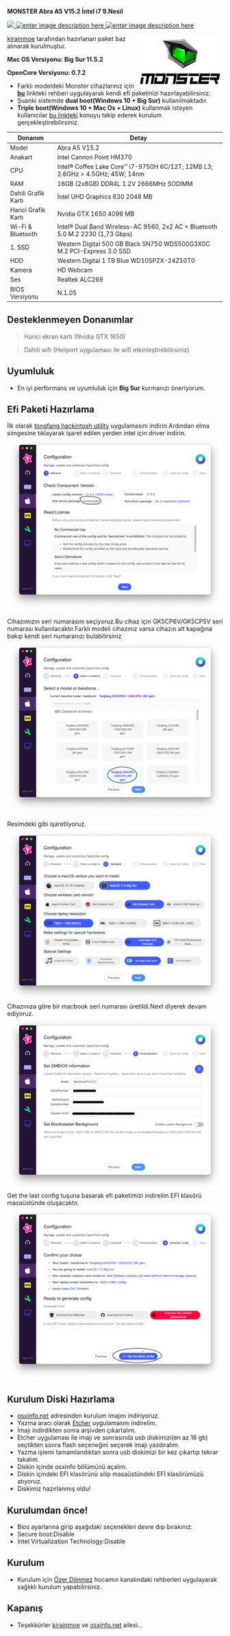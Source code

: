 **MONSTER Abra A5 V15.2 İntel i7 9.Nesil**

[![](https://img.shields.io/badge/Opencore-0.6.9-green) ](https://github.com/acidanthera/OpenCorePkg) [![enter image description here](https://img.shields.io/badge/Monster-Abra%20A5-orange) ](https://www.monsternotebook.com.tr/abra-a5/)[![enter image description here](https://img.shields.io/badge/macOS-11.3.1-yellow)](https://www.apple.com/tr/macos/big-sur/) 

 <img align="right" src="images/logo.png" alt="Monster" width="200">

 
[kirainmoe](https://github.com/kirainmoe) tarafından hazırlanan paket baz alınarak kurulmuştur.

**Mac OS Versiyonu: Big Sur 11.5.2**
                                                     
**OpenCore Versiyonu: 0.7.2**
                          
 - Farklı modeldeki Monster cihazlarınız için [**bu**](https://osxinfo.net/konu/monster-cihazlar-icin-efi-kurulum-paketleri-8-9-nesil.20019/) linkteki rehberi uygulayarak kendi efi paketinizi hazırlayabilirsiniz. 
 - Şuanki sistemde ****dual boot**(Windows 10 + Big Sur)** kullanılmaktadır.
 -  **Triple boot(Windows 10 + Mac Os + Linux)** kullanmak isteyen kullanıcılar [bu linkteki](https://osxinfo.net/konu/basarili-kurulum-triple-boot-monster-abra-a5-v15-2-opencore-0-6-6.21838/#post-158054) konuyu takip ederek kurulum gerçekleştirebilirsiniz.
 
| **Donanım** | Detay                                                  |
| ------------------- | ------------------------------------------- |
| Model      | Abra A5 V15.2      |
| Anakart           | Intel Cannon Point HM370     |
| CPU              | Intel® Coffee Lake Core™ i7-9750H 6C/12T; 12MB L3; 2.6GHz > 4.5GHz; 45W; 14nm              |
| RAM           | 16GB (2x8GB) DDR4L 1.2V 2666MHz SODIMM     |
| Dahili Grafik Kartı | İntel UHD Graphics 630 2048 MB                     |
| Harici Grafik Kartı            |Nvidia GTX 1650 4096 MB |
| Wi-Fi & Bluetooth           | Intel® Dual Band Wireless-AC 9560, 2x2 AC + Bluetooth 5.0 M.2 2230 (1,73 Gbps) |
| 1. SSD|Western Digital 500 GB Black SN750 WDS500G3X0C M.2 PCI-Express 3.0 SSD |
| HDD| Western Digital 1 TB Blue WD10SPZX-24Z10T0 |
| Kamera          | HD Webcam           |
| Ses       | Realtek ALC269                        |
| BIOS Versiyonu      | N.1.05                   |


## Desteklenmeyen Donanımlar

> Harici ekran kartı (Nvidia GTX 1650)

> Dahili wifi (Heliport uygulaması ile wifi etkinleştirebilirsiniz)

## Uyumluluk

 - En iyi performans ve uyumluluk için **Big Sur** kurmanızı öneriyorum.
## Efi Paketi Hazırlama
İlk olarak [tongfang hackintosh utility](https://github.com/kirainmoe/tongfang-hackintosh-utility/releases) uygulamasını indirin.Ardından elma simgesine tıklayarak işaret edilen yerden intel için driver indirin.
![enter image description here](images/tongfang1.png) 

Cihazımızın seri numarasını seçiyoruz.Bu cihaz için GK5CP6V/GK5CP5V seri numarası kullanılacaktır.Farklı modeli cihazınız varsa cihazın alt kapağına bakıp kendi seri numaranızı bulabilirsiniz
![enter image description here](images/tongfang2.png)

Resimdeki gibi işaretliyoruz.
![enter image description here](images/tongfang3.png)
Cihazınıza göre bir macbook seri numarası üretildi.Next diyerek devam ediyoruz.
![enter image description here](images/tongfang4.png)
Get the last config tuşuna basarak efi paketimizi indirelim.EFI klasörü masaüstünde oluşacaktır.
![enter image description here](images/tongfang5.png)
## Kurulum Diski Hazırlama
 - [osxinfo.net](https://osxinfo.net/konu/macos-big-sur-intel-ve-amd-kurulum-imaji.17852/) adresinden kurulum imajını indiriyoruz.
 - Yazma aracı olarak [Etcher](https://www.balena.io/etcher/) uygulamasını indirelim.
 - İmajı indirdikten sonra arşivden çıkartalım.
 - Etcher uygulaması ile imajı ve sonrasında usb diskimizi(en az 16 gb) seçtikten sonra flash seçeneğini seçerek imajı yazdıralım.
 - Yazma işlemi tamamlandıktan sonra usb diskimizi bir kez çıkartıp tekrar takalım.
 - Diskin içinde osxinfo bölümünü açalım.
 - Diskin içindeki EFI klasörünü silip masaüstündeki EFİ klasörümüzü atıyoruz.
 - Diskimiz hazırlanmış oldu!
  
  ## Kurulumdan önce!

 - Bios ayarlarına girip aşağıdaki seçenekleri devre dışı bırakınız:
 - Secure boot:Disable
 - İntel Virtualization Technology:Disable
 
 ## **Kurulum**
 

 - Kurulum için [Özer Dönmez](https://www.youtube.com/channel/UC9QJ7AdFc1jvdrs32Y5ze0w/videos) hocamın kanalındaki rehberleri uygulayarak sağlıklı kurulum yapabilirsiniz.
 ## Kapanış

 - Teşekkürler [kirainmoe](https://github.com/kirainmoe) ve [osxinfo.net](osxinfo.net) ailesi...

 

